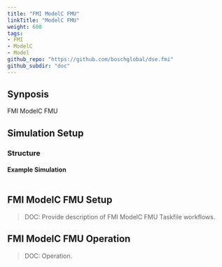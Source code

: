 ```yaml
---
title: "FMI ModelC FMU"
linkTitle: "ModelC FMU"
weight: 600
tags:
- FMI
- ModelC
- Model
github_repo: "https://github.com/boschglobal/dse.fmi"
github_subdir: "doc"
---
```


## Synposis

FMI ModelC FMU


## Simulation Setup

### Structure

#### Example Simulation

```text

```

## FMI ModelC FMU Setup

> DOC: Provide description of FMI ModelC FMU Taskfile workflows.


## FMI ModelC FMU Operation

> DOC: Operation.
